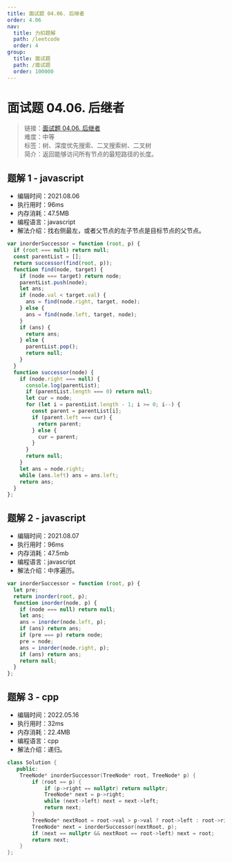 ```yaml
---
title: 面试题 04.06. 后继者
order: 4.06
nav:
  title: 力扣题解
  path: /leetcode
  order: 4
group:
  title: 面试题
  path: /面试题
  order: 100000
---
```


# 面试题 04.06. 后继者

> 链接：[面试题 04.06. 后继者](https://leetcode-cn.com/problems/successor-lcci/)  
> 难度：中等  
> 标签：树、深度优先搜索、二叉搜索树、二叉树  
> 简介：返回能够访问所有节点的最短路径的长度。

## 题解 1 - javascript

- 编辑时间：2021.08.06
- 执行用时：96ms
- 内存消耗：47.5MB
- 编程语言：javascript
- 解法介绍：找右侧最左，或者父节点的左子节点是目标节点的父节点。

```javascript
var inorderSuccessor = function (root, p) {
  if (root === null) return null;
  const parentList = [];
  return successor(find(root, p));
  function find(node, target) {
    if (node === target) return node;
    parentList.push(node);
    let ans;
    if (node.val < target.val) {
      ans = find(node.right, target, node);
    } else {
      ans = find(node.left, target, node);
    }
    if (ans) {
      return ans;
    } else {
      parentList.pop();
      return null;
    }
  }
  function successor(node) {
    if (node.right === null) {
      console.log(parentList);
      if (parentList.length === 0) return null;
      let cur = node;
      for (let i = parentList.length - 1; i >= 0; i--) {
        const parent = parentList[i];
        if (parent.left === cur) {
          return parent;
        } else {
          cur = parent;
        }
      }
      return null;
    }
    let ans = node.right;
    while (ans.left) ans = ans.left;
    return ans;
  }
};
```

## 题解 2 - javascript

- 编辑时间：2021.08.07
- 执行用时：96ms
- 内存消耗：47.5mb
- 编程语言：javascript
- 解法介绍：中序遍历。

```javascript
var inorderSuccessor = function (root, p) {
  let pre;
  return inorder(root, p);
  function inorder(node, p) {
    if (node === null) return null;
    let ans;
    ans = inorder(node.left, p);
    if (ans) return ans;
    if (pre === p) return node;
    pre = node;
    ans = inorder(node.right, p);
    if (ans) return ans;
    return null;
  }
};
```

## 题解 3 - cpp

- 编辑时间：2022.05.16
- 执行用时：32ms
- 内存消耗：22.4MB
- 编程语言：cpp
- 解法介绍：递归。

```cpp
class Solution {
   public:
    TreeNode* inorderSuccessor(TreeNode* root, TreeNode* p) {
        if (root == p) {
            if (p->right == nullptr) return nullptr;
            TreeNode* next = p->right;
            while (next->left) next = next->left;
            return next;
        }
        TreeNode* nextRoot = root->val > p->val ? root->left : root->right;
        TreeNode* next = inorderSuccessor(nextRoot, p);
        if (next == nullptr && nextRoot == root->left) next = root;
        return next;
    }
};
```
